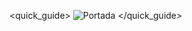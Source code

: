 <quick_guide>
![Portada](http://static.energysistem.com/images/manuals/39929/54365752a8ee8.jpg)
</quick_guide>
